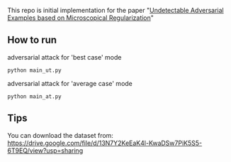 This repo is initial implementation for the paper "[Undetectable Adversarial Examples based on Microscopical Regularization](https://ieeexplore.ieee.org/abstract/document/9428316)"

## How to run
adversarial attack for 'best case' mode
```
python main_ut.py
```
adversarial attack for 'average case' mode
```
python main_at.py
```

## Tips
You can download the dataset from: <br>
https://drive.google.com/file/d/13N7Y2KeEaK4l-KwaDSw7PiK5S5-6T9EQ/view?usp=sharing
